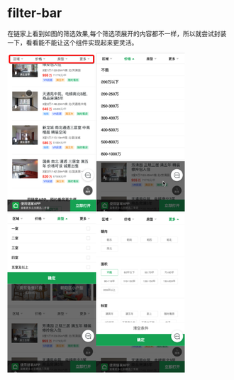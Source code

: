 # filter-bar
在链家上看到如图的筛选效果,每个筛选项展开的内容都不一样，所以就尝试封装一下，看看能不能让这个组件实现起来更灵活。


<img src="./public/1.png" width=200 alt=""/><img src="./public/2.png" width=200 alt=""/><img src="./public/3.png" width=200 alt=""/><img src="./public/4.png" width=200 alt=""/>

